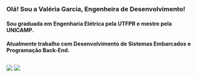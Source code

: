 ### Olá! Sou a Valéria Garcia, Engenheira de Desenvolvimento! 
#### Sou graduada em Engenharia Elétrica pela UTFPR e mestre pela UNICAMP. 
#### Atualmente trabalho com Desenvolvimento de Sistemas Embarcados e Programação Back-End.

  
##


  
<div> 
  <a href = "mailto:valeriabeserragarcia@gmail.com"><img src="https://img.shields.io/badge/Gmail-D14836?style=for-the-badge&logo=gmail&logoColor=white"></a>
  <a href="https://www.linkedin.com/in/valeriabeserragarcia" target="_blank"><img src="https://img.shields.io/badge/-LinkedIn-%230077B5?style=for-the-badge&logo=linkedin&logoColor=white" target="_blank"></a> 
</div>
